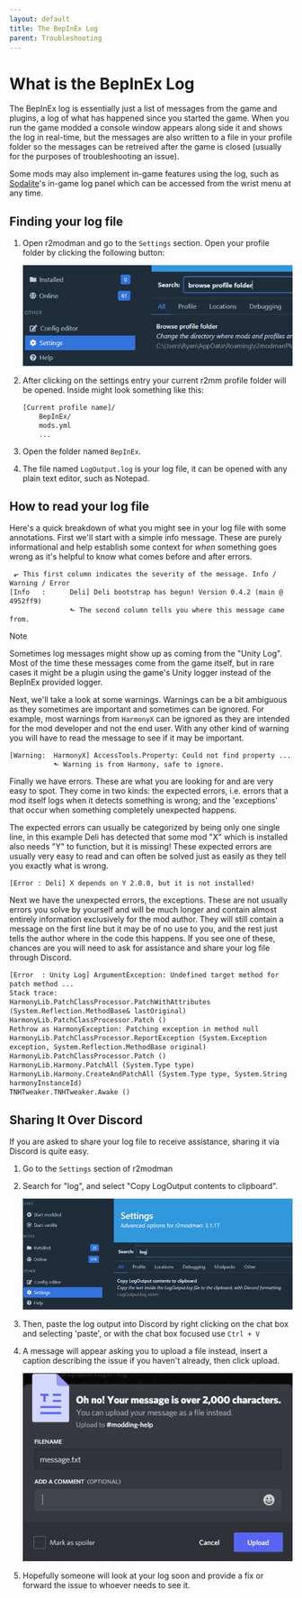 ```yaml
---
layout: default
title: The BepInEx Log
parent: Troubleshooting
---
```


# What is the BepInEx Log

The BepInEx log is essentially just a list of messages from the game and plugins, a log of what has happened since you
started the game. When you run the game modded a console window appears along side it and shows the log in real-time,
but the messages are also written to a file in your profile folder so the messages can be retreived after the game is
closed (usually for the purposes of troubleshooting an issue).

Some mods may also implement in-game features using the log, such
as [Sodalite](https://github.com/H3VR-Modding/Sodalite)'s in-game log panel which can be accessed from the wrist menu at
any time.

## Finding your log file

1. Open r2modman and go to the `Settings` section. Open your profile folder by clicking the following button:

   ![image](../images/r2modman/settings/browse_profile_folder.png)

2. After clicking on the settings entry your current r2mm profile folder will be opened. Inside might look something
   like this:

    ```text
    [Current profile name]/
        BepInEx/
        mods.yml
        ...
    ```

3. Open the folder named `BepInEx`.
4. The file named `LogOutput.log` is your log file, it can be opened with any plain text editor, such as Notepad.

## How to read your log file

Here's a quick breakdown of what you might see in your log file with some annotations. First we'll start with a simple
info message. These are purely informational and help establish some context for _when_ something goes wrong as it's
helpful to know what comes before and after errors.

```
 ⬐ This first column indicates the severity of the message. Info / Warning / Error
[Info   :      Deli] Deli bootstrap has begun! Version 0.4.2 (main @ 4952ff9)
               ⬑ The second column tells you where this message came from.
```

> [!NOTE]
> Sometimes log messages might show up as coming from the "Unity Log". Most of the time these messages come from the game itself, but in rare cases it might be a plugin using the game's Unity logger instead of the BepInEx provided logger.

Next, we'll take a look at some warnings. Warnings can be a bit ambiguous as they sometimes are important and sometimes
can be ignored. For example, most warnings from `HarmonyX` can be ignored as they are intended for the mod developer and
not the end user. With any other kind of warning you will have to read the message to see if it may be important.

```
[Warning:  HarmonyX] AccessTools.Property: Could not find property ...
           ⬑ Warning is from Harmony, safe to ignore.
```

Finally we have errors. These are what you are looking for and are very easy to spot. They come in two kinds: the
expected errors, i.e. errors that a mod itself logs when it detects something is wrong; and the 'exceptions' that occur
when something completely unexpected happens.

The expected errors can usually be categorized by being only one single line, in this example Deli has detected that
some mod "X" which is installed also needs "Y" to function, but it is missing! These expected errors are usually very
easy to read and can often be solved just as easily as they tell you exactly what is wrong.

```
[Error : Deli] X depends on Y 2.0.0, but it is not installed!
```

Next we have the unexpected errors, the exceptions. These are not usually errors you solve by yourself and will be much
longer and contain almost entirely information exclusively for the mod author. They will still contain a message on the
first line but it may be of no use to you, and the rest just tells the author where in the code this happens. If you see
one of these, chances are you will need to ask for assistance and share your log file through Discord.

```
[Error  : Unity Log] ArgumentException: Undefined target method for patch method ...
Stack trace:
HarmonyLib.PatchClassProcessor.PatchWithAttributes (System.Reflection.MethodBase& lastOriginal)
HarmonyLib.PatchClassProcessor.Patch ()
Rethrow as HarmonyException: Patching exception in method null
HarmonyLib.PatchClassProcessor.ReportException (System.Exception exception, System.Reflection.MethodBase original)
HarmonyLib.PatchClassProcessor.Patch ()
HarmonyLib.Harmony.PatchAll (System.Type type)
HarmonyLib.Harmony.CreateAndPatchAll (System.Type type, System.String harmonyInstanceId)
TNHTweaker.TNHTweaker.Awake ()
```

## Sharing It Over Discord

If you are asked to share your log file to receive assistance, sharing it via Discord is quite easy.

1. Go to the `Settings` section of r2modman
2. Search for "log", and select "Copy LogOutput contents to clipboard".

   ![copy](../images/r2modman/settings/copy_LogOutput.png)

3. Then, paste the log output into Discord by right clicking on the chat box and selecting 'paste', or with the chat box
   focused use `Ctrl + V`
4. A message will appear asking you to upload a file instead, insert a caption describing the issue if you haven't
   already, then click upload.

   ![upload](../images/Discord/large_message.png)
5. Hopefully someone will look at your log soon and provide a fix or forward the issue to whoever needs to see it.
